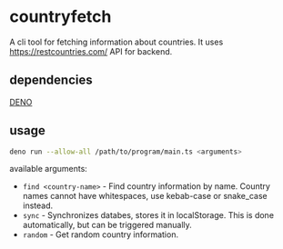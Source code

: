 # countryfetch

A cli tool for fetching information about countries. It uses https://restcountries.com/ API for backend.

## dependencies

[DENO](https://deno.land/)

## usage

```bash
deno run --allow-all /path/to/program/main.ts <arguments>
```

available arguments:

- `find <country-name>` - Find country information by name. Country names cannot have whitespaces, use kebab-case or snake_case instead.
- `sync` - Synchronizes databes, stores it in localStorage. This is done automatically, but can be triggered manually.
- `random` - Get random country information.
